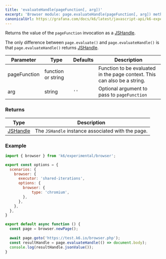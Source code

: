 ```yaml
---
title: 'evaluateHandle(pageFunction[, arg])'
excerpt: 'Browser module: page.evaluateHandle(pageFunction[, arg]) method'
canonicalUrl: https://grafana.com/docs/k6/latest/javascript-api/k6-experimental/browser/page/evaluatehandle/
---
```


Returns the value of the `pageFunction` invocation as a [JSHandle](/javascript-api/k6-experimental/browser/jshandle/). 

The only difference between `page.evaluate()` and `page.evaluateHandle()` is that `page.evaluateHandle()` returns [JSHandle](/javascript-api/k6-experimental/browser/jshandle/).

<TableWithNestedRows>

| Parameter       | Type   | Defaults | Description                                                                                                                                                                                 |
|-----------------|--------------------|----------|---------------------------------------------------------------------------------------------------------------------------------------------------------------------------------|
| pageFunction    | function or string |          |  Function to be evaluated in the page context. This can also be a string.                                                                                                       |
| arg             | string             | `''`     | Optional argument to pass to `pageFunction`                                                                                                                                     |

</TableWithNestedRows>

### Returns

| Type                 | Description                                                                                     |
| ----                 | -----------                                                                                     |
| [JSHandle](/javascript-api/k6-experimental/browser/jshandle/)               | The `JSHandle` instance associated with the page.                                                                |


### Example

<CodeGroup labels={[]}>

<!-- eslint-skip -->

```javascript
import { browser } from 'k6/experimental/browser';

export const options = {
  scenarios: {
    browser: {
      executor: 'shared-iterations',
      options: {
        browser: {
            type: 'chromium',
        },
      },
    },
  },
}

export default async function () {
  const page = browser.newPage();
  
  await page.goto('https://test.k6.io/browser.php');
  const resultHandle = page.evaluateHandle(() => document.body);
  console.log(resultHandle.jsonValue());
}
```

</CodeGroup>